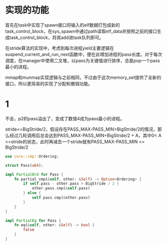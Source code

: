 # 实现的功能

首先在task中实现了spawn接口将输入的elf数据打包成新的task_control_block，在sys_spawn中通过path读取elf_data并按照之前的接口生成task_control_block，将其add进task队列即可。

在stride算法的实现中，考虑到每次进程yield主要逻辑在suspend_current_and_run_next函数中，便在此增加进程的pass长度。对于每次调度，在manager中使用二叉堆，以pass为关键值进行排序，总是pop一个pass最小的进程。

mmap和munmap实现逻辑与之前相同，不过由于这次memory_set提供了全新的接口，所以更简易的实现了分配和撤销功能。

# 1

不会，p2的pass溢出了，变成了数值4成为pass最小的进程。

stride<=BigStride/2，假设存在PASS_MAX-PASS_MIN>BigStride/2的情况，那么经过几轮调用后总会达到PASS_MAX-PASS_MIN=BigStride/2 + A，其中0< A <=stride的状态，此时再减去一个stride就有PASS_MAX-PASS_MIN <= BigStride/2

```Rust
use core::cmp::Ordering;

struct Pass(u64);

impl PartialOrd for Pass {
    fn partial_cmp(&self, other: &Self) -> Option<Ordering> {
        if self.pass - other.pass > BigStride / 2 {
            other.pass.cmp(&self.pass)
        } else {
            self.pass.cmp(&other.pass)
        }
    }
}

impl PartialEq for Pass {
    fn eq(&self, other: &Self) -> bool {
        false
    }
}
```
